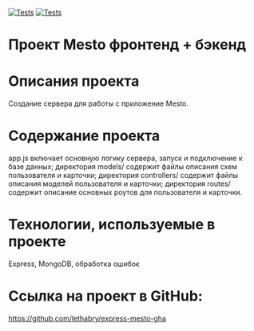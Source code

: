 [![Tests](../../actions/workflows/tests-13-sprint.yml/badge.svg)](../../actions/workflows/tests-13-sprint.yml) [![Tests](../../actions/workflows/tests-14-sprint.yml/badge.svg)](../../actions/workflows/tests-14-sprint.yml)
# Проект Mesto фронтенд + бэкенд

# Описания проекта
Создание сервера для работы с приложение Mesto.

# Содержание проекта
  app.js включает основную логику сервера, запуск и подключение к базе данных;
  директория models/ содержит файлы описания схем пользователя и карточки;
  директория controllers/ содержит файлы описания моделей пользователя и карточки;
  директория routes/ содержит описание основных роутов для пользователя и карточки.

# Технологии, используемые в проекте
Express, MongoDB, обработка ошибок

# Ссылка на проект в GitHub:
https://github.com/lethabry/express-mesto-gha
